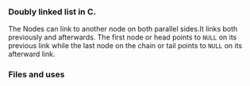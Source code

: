 ### Doubly linked list in C.
The Nodes can link to another node on both parallel sides.It links both previously and afterwards. The first node or head points to `NULL` on its previous link while the last node on the chain or tail points to `NULL` on its afterward link.

### Files and uses
  
